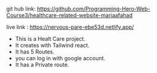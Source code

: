 git hub link: https://github.com/Programming-Hero-Web-Course3/healthcare-related-website-mariaafahad


live link : https://nervous-pare-ebe53d.netlify.app/




* This is a Healt Care project.
* It creates with Tailwind react.
* It has 5 Routes.
* you can log in with google account.
* It has a Private route.
